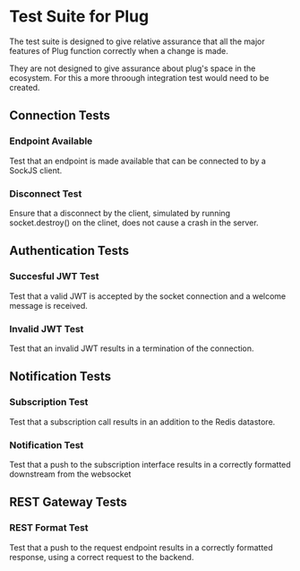 # Test Suite for Plug

The test suite is designed to give relative assurance that all the major features of Plug function correctly when a 
 change is made.

They are not designed to give assurance about plug's space in the ecosystem. For this a more throough integration
 test would need to be created.

## Connection Tests

### Endpoint Available

Test that an endpoint is made available that can be connected to by a SockJS client.

### Disconnect Test

Ensure that a disconnect by the client, simulated by running socket.destroy() on the clinet, does not cause a crash in 
 the server.
 
 
## Authentication Tests

### Succesful JWT Test

Test that a valid JWT is accepted by the socket connection and a welcome message is received.

### Invalid JWT Test

Test that an invalid JWT results in a termination of the connection.


## Notification Tests

### Subscription Test

Test that a subscription call results in an addition to the Redis datastore.

### Notification Test

Test that a push to the subscription interface results in a correctly formatted downstream from the websocket


## REST Gateway Tests

### REST Format Test

Test that a push to the request endpoint results in a correctly formatted response, using a correct request to the
 backend.
